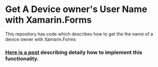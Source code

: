 # Get A Device owner's User Name with Xamarin.Forms
This repository has code which describes how to get the the name of a device owner with Xamarin.Forms
### [Here is a post](https://doumer.me/get-the-device-current-user-name-with-xamarin-forms/) describing detaily how to implement this functionality.
